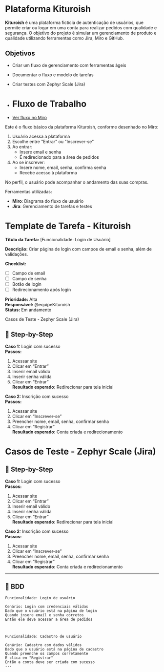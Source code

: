 # Plataforma Kituroish

**Kituroish** é uma plataforma fictícia de autenticação de usuários, que permite criar ou logar em uma conta para realizar pedidos com qualidade e segurança. O objetivo do projeto é simular um gerenciamento de produto e qualidade utilizando ferramentas como Jira, Miro e GitHub.

## Objetivos
- Criar um fluxo de gerenciamento com ferramentas ágeis
- Documentar o fluxo e modelo de tarefas
- Criar testes com Zephyr Scale (Jira)

- # Fluxo de Trabalho

- [Ver fluxo no Miro](https://miro.com/welcomeonboard/UVNLdUlKelNjS1owUkFtUkJEQlpGT0x3eG92NFZQSjIwSTEzWGhOd0pIcHV3aGlLWTRpV3E1bkFQNnhaTFpKR09GUU0wOGtTNmJQaTF1TnFRZWpIM21yampFd3VHcktaWFgzWlpNMkE5YmFLM2JJT2FvQ1RQYzlqOHI5QzlNU1hNakdSWkpBejJWRjJhRnhhb1UwcS9BPT0hdjE=?share_link_id=536097259559)

Este é o fluxo básico da plataforma Kituroish, conforme desenhado no Miro:

1. Usuário acessa a plataforma
2. Escolhe entre "Entrar" ou "Inscrever-se"
3. Ao entrar:
   - Insere email e senha
   - É redirecionado para a área de pedidos
4. Ao se inscrever:
   - Insere nome, email, senha, confirma senha
   - Recebe acesso à plataforma

No perfil, o usuário pode acompanhar o andamento das suas compras.

Ferramentas utilizadas:
- **Miro**: Diagrama do fluxo de usuário
- **Jira**: Gerenciamento de tarefas e testes

# Template de Tarefa - Kituroish

**Título da Tarefa:** [Funcionalidade: Login de Usuário]

**Descrição:** Criar página de login com campos de email e senha, além de validações.

**Checklist:**
- [ ] Campo de email
- [ ] Campo de senha
- [ ] Botão de login
- [ ] Redirecionamento após login

**Prioridade:** Alta  
**Responsável:** @equipeKituroish  
**Status:** Em andamento

 Casos de Teste - Zephyr Scale (Jira)

## 🔹 Step-by-Step

**Caso 1:** Login com sucesso  
**Passos:**
1. Acessar site
2. Clicar em “Entrar”
3. Inserir email válido
4. Inserir senha válida
5. Clicar em “Entrar”  
**Resultado esperado:** Redirecionar para tela inicial

**Caso 2:** Inscrição com sucesso  
**Passos:**
1. Acessar site
2. Clicar em “Inscrever-se”
3. Preencher nome, email, senha, confirmar senha
4. Clicar em “Registrar”  
**Resultado esperado:** Conta criada e redirecionamento

# Casos de Teste - Zephyr Scale (Jira)

## 🔹 Step-by-Step

**Caso 1:** Login com sucesso  
**Passos:**
1. Acessar site
2. Clicar em “Entrar”
3. Inserir email válido
4. Inserir senha válida
5. Clicar em “Entrar”  
**Resultado esperado:** Redirecionar para tela inicial

**Caso 2:** Inscrição com sucesso  
**Passos:**
1. Acessar site
2. Clicar em “Inscrever-se”
3. Preencher nome, email, senha, confirmar senha
4. Clicar em “Registrar”  
**Resultado esperado:** Conta criada e redirecionamento

---

## 🔹 BDD

```gherkin
Funcionalidade: Login de usuário

Cenário: Login com credenciais válidas
Dado que o usuário está na página de login
Quando insere email e senha corretos
Então ele deve acessar a área de pedidos



Funcionalidade: Cadastro de usuário

Cenário: Cadastro com dados válidos
Dado que o usuário está na página de cadastro
Quando preenche os campos corretamente
E clica em "Registrar"
Então a conta deve ser criada com sucesso
---
